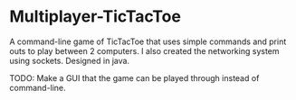 # Multiplayer-TicTacToe

A command-line game of TicTacToe that uses simple commands and print outs to play between 2 computers. I also created the networking system using sockets. Designed in java.

TODO: Make a GUI that the game can be played through instead of command-line.
